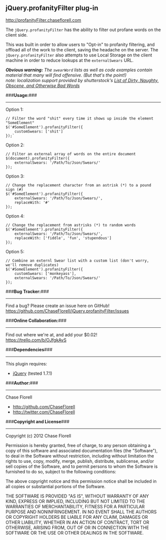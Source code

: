 <!-- a comment-->
## **jQuery.profanityFilter plug-in** ##

http://profanityFilter.chaseflorell.com

The `jQuery.profanityFilter` has the ability to filter out profane words on the client side.

This was built in order to allow users to "Opt-in" to profanity filtering, and offload all of the work to the client, saving the headache on the server. The `jQuery.profanityFilter` also attempts to use Local Storage on the client machine in order to reduce lookups at the `externalSwears` URL.

***Obvious warning:*** *The `swearWord` lists as well as code examples contain material that many will find offensive. (But that's the point!)*  
*note: localization support provided by shutterstock's [List of Dirty, Naughty, Obscene, and Otherwise Bad Words](https://github.com/shutterstock/List-of-Dirty-Naughty-Obscene-and-Otherwise-Bad-Words)*

###**Usage:**###

---

Option 1:

    // Filter the word "shit" every time it shows up inside the element "SomeElement"
    $('#SomeElement').profanityFilter({
		customSwears: ['shit']
	});`

Option 2:

    // Filter an external array of words on the entire document
    $(document).profanityFilter({
		externalSwears: '/Path/To/Json/Swears/'
	});

Option 3:

    // Change the replacement character from an astrisk (*) to a pound sign (#)
    $('#SomeElement').profanityFilter({
		externalSwears: '/Path/To/Json/Swears/',
		replaceWith: '#'
	});

Option 4:

    // Change the replacement from astrisks (*) to random words
    $('#SomeElement').profanityFilter({
        externalSwears: '/Path/To/Json/Swears/',
        replaceWith: ['fiddle', 'fun', 'stupendous']
    });

Option 5:

    // Combine an externl Swear list with a custom list (don't worry, we'll remove duplicates)
    $('#SomeElement').profanityFilter({
		customSwears: ['monkeyass'],
		externalSwears: '/Path/To/Json/Swears/'
	});


###**Bug Tracker:**###

---

Find a bug? Please create an issue here on GitHub!    
https://github.com/ChaseFlorell/jQuery.profanityFilter/issues

###**Online Collaboration:**###

---

Find out where we're at, and add your $0.02!  
https://trello.com/b/OJfgkAvS

###**Dependencies**###

----

This plugin requires:

 - [jQuery](http://jquery.com/) (tested 1.7.1)

###**Author:**###

---
  
Chase Florell  

 - http://github.com/ChaseFlorell
 - http://twitter.com/ChaseFlorell

###**Copyright and License**###

---

Copyright (c) 2012 Chase Florell

Permission is hereby granted, free of charge, to any person obtaining
a copy of this software and associated documentation files (the
"Software"), to deal in the Software without restriction, including
without limitation the rights to use, copy, modify, merge, publish,
distribute, sublicense, and/or sell copies of the Software, and to
permit persons to whom the Software is furnished to do so, subject to
the following conditions:

The above copyright notice and this permission notice shall be
included in all copies or substantial portions of the Software.

THE SOFTWARE IS PROVIDED "AS IS", WITHOUT WARRANTY OF ANY KIND,
EXPRESS OR IMPLIED, INCLUDING BUT NOT LIMITED TO THE WARRANTIES OF
MERCHANTABILITY, FITNESS FOR A PARTICULAR PURPOSE AND
NONINFRINGEMENT. IN NO EVENT SHALL THE AUTHORS OR COPYRIGHT HOLDERS BE
LIABLE FOR ANY CLAIM, DAMAGES OR OTHER LIABILITY, WHETHER IN AN ACTION
OF CONTRACT, TORT OR OTHERWISE, ARISING FROM, OUT OF OR IN CONNECTION
WITH THE SOFTWARE OR THE USE OR OTHER DEALINGS IN THE SOFTWARE.